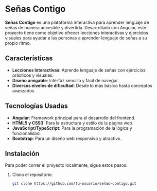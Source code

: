 # Señas Contigo

**Señas Contigo** es una plataforma interactiva para aprender lenguaje de señas de manera accesible y divertida. Desarrollado con Angular, este proyecto tiene como objetivo ofrecer lecciones interactivas y ejercicios visuales para ayudar a las personas a aprender lenguaje de señas a su propio ritmo.

## Características
- **Lecciones Interactivas**: Aprende lenguaje de señas con ejercicios prácticos y visuales.
- **Diseño amigable**: Interfaz sencilla y fácil de navegar.
- **Diversos niveles de dificultad**: Desde lo más básico hasta conceptos avanzados.

## Tecnologías Usadas
- **Angular**: Framework principal para el desarrollo del frontend.
- **HTML5 y CSS3**: Para la estructura y estilo de la página web.
- **JavaScript/TypeScript**: Para la programación de la lógica y funcionalidad.
- **Bootstrap**: Para un diseño web responsivo y atractivo.

## Instalación

Para poder correr el proyecto localmente, sigue estos pasos:

1. Clona el repositorio:
   ```bash
   git clone https://github.com/tu-usuario/señas-contigo.git
